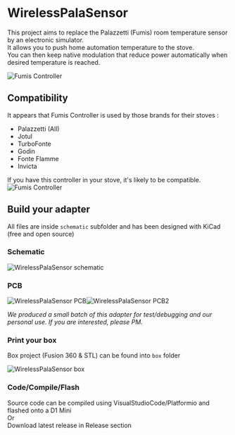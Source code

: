 # WirelessPalaSensor

This project aims to replace the Palazzetti (Fumis) room temperature sensor by an electronic simulator.  
It allows you to push home automation temperature to the stove.  
You can then keep native modulation that reduce power automatically when desired temperature is reached.  

![Fumis Controller](https://raw.github.com/Domochip/WirelessPalaSensor/master/img/presentation.png)

## Compatibility

It appears that Fumis Controller is used by those brands for their stoves : 

* Palazzetti (All)
* Jotul
* TurboFonte
* Godin
* Fonte Flamme
* Invicta

If you have this controller in your stove, it's likely to be compatible.  
![Fumis Controller](https://raw.github.com/Domochip/WirelessPalaSensor/master/img/fumis.png)

## Build your adapter

All files are inside `schematic` subfolder and has been designed with KiCad (free and open source)

### Schematic

![WirelessPalaSensor schematic](https://raw.github.com/Domochip/WirelessPalaSensor/master/img/schematic.png)

### PCB

![WirelessPalaSensor PCB](https://raw.github.com/Domochip/WirelessPalaSensor/master/img/pcb-top.png)![WirelessPalaSensor PCB2](https://raw.github.com/Domochip/WirelessPalaSensor/master/img/pcb-bottom.png)

*We produced a small batch of this adapter for test/debugging and our personal use.
If you are interested, please PM.*

### Print your box

Box project (Fusion 360 & STL) can be found into `box` folder

![WirelessPalaSensor box](https://raw.github.com/Domochip/WirelessPalaSensor/master/img/box.png)

### Code/Compile/Flash

Source code can be compiled using VisualStudioCode/Platformio and flashed onto a D1 Mini  
Or  
Download latest release in Release section
